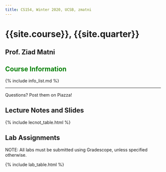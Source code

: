 ```yaml
---
title: CS154, Winter 2020, UCSB, zmatni
---
```


# {{site.course}}, {{site.quarter}}

## Prof. Ziad Matni

## <span style="color:green">Course Information</span>

{% include info_list.md %}


---------------------
Questions? Post them on Piazza!

## Lecture Notes and Slides

{% include lecnot_table.html %}

## Lab Assignments

NOTE: All labs must be submitted using Gradescope, unless specified otherwise.

{% include lab_table.html %}


